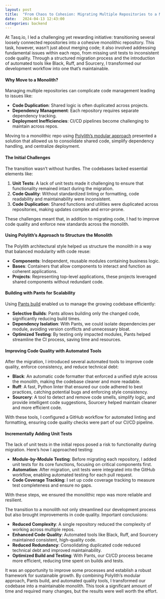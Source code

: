 ```yaml
---
layout: post
title:  "From Chaos to Cohesion: Migrating Multiple Repositories to a Monolithic Architecture"
date:   2024-04-13 12:43:00
categories: backend
---
```


At Tasq.io, I led a challenging yet rewarding initiative: transitioning several loosely connected repositories into a cohesive monolithic repository. This task, however, wasn’t just about merging code; it also involved addressing fundamental issues within each repo, from missing unit tests to inconsistent code quality. Through a structured migration process and the introduction of automated tools like Black, Ruff, and Sourcery, I transformed our development workflow into one that’s maintainable.


#### **Why Move to a Monolith?**

Managing multiple repositories can complicate code management leading to issues like:
   - **Code Duplication**: Shared logic is often duplicated across projects.
   - **Dependency Management**: Each repository requires separate dependency tracking.
   - **Deployment Inefficiencies**: CI/CD pipelines become challenging to maintain across repos.

Moving to a monolithic repo using [Polylith’s modular approach](https://polylith.gitbook.io/polylith) presented a solution that allowed us to consolidate shared code, simplify dependency handling, and centralize deployment.


#### **The Initial Challenges**

The transition wasn’t without hurdles. The codebases lacked essential elements like:
1. **Unit Tests**: A lack of unit tests made it challenging to ensure that functionality remained intact during the migration.
2. **Code Quality**: Without standardized linting or formatting, code readability and maintainability were inconsistent.
3. **Code Duplication**: Shared functions and utilities were duplicated across repositories, making updates complex and error-prone.

These challenges meant that, in addition to migrating code, I had to improve code quality and enforce new standards across the monolith.


#### **Using Polylith’s Approach to Structure the Monolith**

The Polylith architectural style helped us structure the monolith in a way that balanced modularity with code reuse:
   - **Components**: Independent, reusable modules containing business logic.
   - **Bases**: Containers that allow components to interact and function as coherent applications.
   - **Projects**: Representing top-level applications, these projects leveraged shared components without redundant code.


#### **Building with Pants for Scalability**

Using [Pants build](https://www.pantsbuild.org/) enabled us to manage the growing codebase efficiently:
   - **Selective Builds**: Pants allows building only the changed code, significantly reducing build times.
   - **Dependency Isolation**: With Pants, we could isolate dependencies per module, avoiding version conflicts and unnecessary bloat.
   - **Optimized Testing**: By testing only impacted modules, Pants helped streamline the CI process, saving time and resources.


#### **Improving Code Quality with Automated Tools**

After the migration, I introduced several automated tools to improve code quality, enforce consistency, and reduce technical debt:
   - **Black**: An automatic code formatter that enforced a unified style across the monolith, making the codebase cleaner and more readable.
   - **Ruff**: A fast, Python linter that ensured our code adhered to best practices, catching potential bugs and enforcing style consistency.
   - **Sourcery**: A tool to detect and remove code smells, simplify logic, and provide intelligent code suggestions, Sourcery helped maintain cleaner and more efficient code.

With these tools, I configured a GitHub workflow for automated linting and formatting, ensuring code quality checks were part of our CI/CD pipeline.


#### **Incrementally Adding Unit Tests**

The lack of unit tests in the initial repos posed a risk to functionality during migration. Here’s how I approached testing:
   - **Module-by-Module Testing**: Before migrating each repository, I added unit tests for its core functions, focusing on critical components first.
   - **Automation**: After migration, unit tests were integrated into the GitHub workflow, enabling automated testing for each pull request.
   - **Code Coverage Tracking**: I set up code coverage tracking to measure test completeness and ensure no gaps.

With these steps, we ensured the monolithic repo was more reliable and resilient.



The transition to a monolith not only streamlined our development process but also brought improvements in code quality. Important conclusions:
   - **Reduced Complexity**: A single repository reduced the complexity of working across multiple repos.
   - **Enhanced Code Quality**: Automated tools like Black, Ruff, and Sourcery maintained consistent, high-quality code.
   - **Reduced Redundancy**: Consolidating duplicated code reduced technical debt and improved maintainability.
   - **Optimized Build and Testing**: With Pants, our CI/CD process became more efficient, reducing time spent on builds and tests.



It was an opportunity to improve some processes and establish a robust framework for sustainable growth. By combining Polylith’s modular approach, Pants build, and automated quality tools, I transformed our codebase into a maintainable monolith. This took a significant amount of time and required many changes, but the results were well worth the effort.

